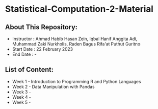 # Statistical-Computation-2-Material

## About This Repository:
- Instructor      : Ahmad Habib Hasan Zein, Iqbal Hanif Anggita Adi, Muhammad Zaki Nurkholis, Raden Bagus Rifa'at Puthut Guritno
- Start Date      : 22 February 2023
- End Date        : -

## List of Content:
- Week 1 - Introduction to Programming R and Python Languages
- Week 2 - Data Manipulation with Pandas
- Week 3 - 
- Week 4 - 
- Week 5 - 
